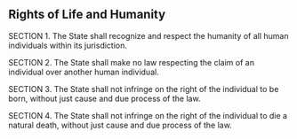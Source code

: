 ## Rights of Life and Humanity

SECTION 1. The State shall recognize and respect the humanity of all human individuals within  its jurisdiction.

SECTION 2. The State shall make no law respecting the claim of an individual over another human individual. 

SECTION 3. The State shall not infringe on the right of the individual to be born, without just cause and due process of the law.

SECTION 4. The State shall not infringe on the right of the individual to die a natural death, without just cause and due process of the law.

